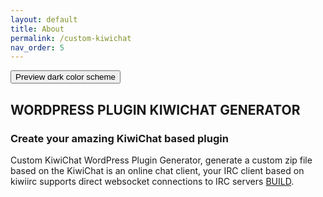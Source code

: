 ```yaml
---
layout: default
title: About
permalink: /custom-kiwichat
nav_order: 5
---
```

<button class="btn js-toggle-dark-mode">Preview dark color scheme</button>

<script>
const toggleDarkMode = document.querySelector('.js-toggle-dark-mode');

jtd.addEvent(toggleDarkMode, 'click', function(){
  if (jtd.getTheme() === 'dark') {
    jtd.setTheme('light');
    toggleDarkMode.textContent = 'Preview dark color scheme';
  } else {
    jtd.setTheme('dark');
    toggleDarkMode.textContent = 'Return to the light side';
  }
});
</script>


## WORDPRESS PLUGIN KIWICHAT GENERATOR

### Create your amazing KiwiChat based plugin

Custom KiwiChat WordPress Plugin Generator, generate a custom zip file based on the KiwiChat is an online chat client, your IRC client based on kiwiirc supports direct websocket connections to IRC servers [BUILD](https://custom.kiwichat.ml/).
